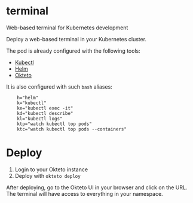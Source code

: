 # terminal

Web-based terminal for Kubernetes development

Deploy a web-based terminal in your Kubernetes cluster. 

The pod is already configured with the following tools:
- [Kubectl](https://kubernetes.io/docs/tasks/tools/install-kubectl/)
- [Helm](https://github.com/helm/helm)
- [Okteto](https://github.com/okteto/okteto)

It is also configured with such `bash` aliases:

        h="helm"
        k="kubectl"
        ke="kubectl exec -it"
        kd="kubectl describe"
        kl="kubectl logs"
        ktp="watch kubectl top pods"
        ktc="watch kubectl top pods --containers"

# Deploy

1. Login to your Okteto instance
2. Deploy with `okteto deploy`

After deploying, go to the Okteto UI in your browser and click on the URL.
The terminal will have access to everything in your namespace.
